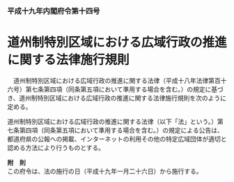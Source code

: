 ### 平成十九年内閣府令第十四号  
# 道州制特別区域における広域行政の推進に関する法律施行規則  
　道州制特別区域における広域行政の推進に関する法律（平成十八年法律第百十六号）第七条第四項（同条第五項において準用する場合を含む。）の規定に基づき、道州制特別区域における広域行政の推進に関する法律施行規則を次のように定める。  
  
道州制特別区域における広域行政の推進に関する法律（以下「法」という。）第七条第四項（同条第五項において準用する場合を含む。）の規定による公告は、都道府県の公報への掲載、インターネットの利用その他の特定広域団体が適切と認める方法により行うものとする。  
  
**附　則**  
この府令は、法の施行の日（平成十九年一月二十六日）から施行する。  
  
